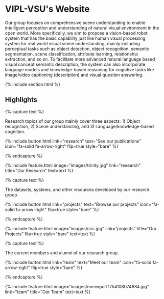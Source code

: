 ---
---

# VIPL-VSU's Website

Our group focuses on comprehensive scene understanding to enable intelligent perception and understanding of natural visual environment in the open world. More specifically, we aim to propose a vision-based robot system that has the basic capability just like human visual processing system for real world visual scene understanding, mainly including perceptual tasks such as object detection, object recognition, semantic segmentation, scene classification, attribute learning, relationship extraction, and so on. To facilitate more advanced natural language based visual concept semantic description, the system can also incorporate language models and knowledge-based reasoning for cognitive tasks like image/video captioning (description) and visual question answering.

{% include section.html %}

## Highlights

{% capture text %}

Research topics of our group mainly cover three aspects: 1) Object recognition, 2) Scene understanding, and 3) Language/knowledge-based cognition.

{%
  include button.html
  link="research"
  text="See our publications"
  icon="fa-solid fa-arrow-right"
  flip=true
  style="bare"
%}

{% endcapture %}

{%
  include feature.html
  image="images/trinity.jpg"
  link="research"
  title="Our Research"
  text=text
%}

{% capture text %}

The datasets, systems, and other resources developed by our research group.

{%
  include button.html
  link="projects"
  text="Browse our projects"
  icon="fa-solid fa-arrow-right"
  flip=true
  style="bare"
%}

{% endcapture %}

{%
  include feature.html
  image="images/cric.jpg"
  link="projects"
  title="Our Projects"
  flip=true
  style="bare"
  text=text
%}

{% capture text %}

The current members and alumni of our research group.

{%
  include button.html
  link="team"
  text="Meet our team"
  icon="fa-solid fa-arrow-right"
  flip=true
  style="bare"
%}

{% endcapture %}

{%
  include feature.html
    image="images/mmexport1754108074984.jpg"
  link="team"
  title="Our Team"
  text=text
%}
